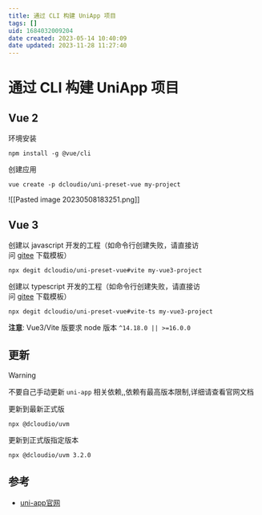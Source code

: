 ```yaml
---
title: 通过 CLI 构建 UniApp 项目
tags: []
uid: 1684032009204
date created: 2023-05-14 10:40:09
date updated: 2023-11-28 11:27:40
---
```


# 通过 CLI 构建 UniApp 项目

## Vue 2

环境安装

```
npm install -g @vue/cli
```

创建应用

```
vue create -p dcloudio/uni-preset-vue my-project
```

![[Pasted image 20230508183251.png]]

## Vue 3

创建以 javascript 开发的工程（如命令行创建失败，请直接访问 [gitee](https://gitee.com/dcloud/uni-preset-vue/repository/archive/vite.zip) 下载模板）

```
npx degit dcloudio/uni-preset-vue#vite my-vue3-project
```

创建以 typescript 开发的工程（如命令行创建失败，请直接访问 [gitee](https://gitee.com/dcloud/uni-preset-vue/repository/archive/vite-ts.zip) 下载模板）

```
npx degit dcloudio/uni-preset-vue#vite-ts my-vue3-project
```

**注意**: Vue3/Vite 版要求 node 版本 `^14.18.0 || >=16.0.0`

## 更新

> [!warning]
> 不要自己手动更新 `uni-app` 相关依赖,,依赖有最高版本限制,详细请查看官网文档

更新到最新正式版

```
npx @dcloudio/uvm
```

更新到正式版指定版本

```
npx @dcloudio/uvm 3.2.0
```

## 参考

- [uni-app官网](https://uniapp.dcloud.net.cn/quickstart-cli.html#install-vue-cli)

